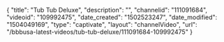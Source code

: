 {
    "title": "Tub Tub Deluxe",
    "description": "",
    "channelid": "111091684",
    "videoid": "109992475",
    "date_created": "1502523247",
    "date_modified": "1504049169",
    "type": "captivate",
    "layout": "channelVideo",
    "url": "\/bbbusa-latest-videos\/tub-tub-deluxe\/111091684-109992475"
}
